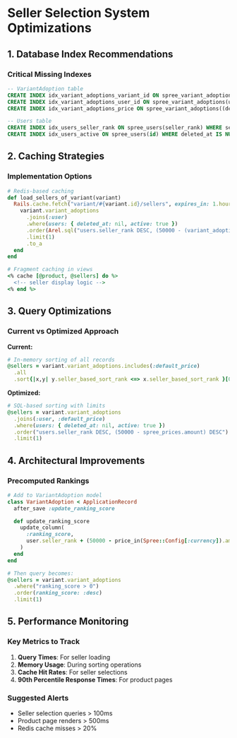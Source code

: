 # Seller Selection System Optimizations

## 1. Database Index Recommendations

### Critical Missing Indexes
```sql
-- VariantAdoption table
CREATE INDEX idx_variant_adoptions_variant_id ON spree_variant_adoptions(variant_id);
CREATE INDEX idx_variant_adoptions_user_id ON spree_variant_adoptions(user_id);
CREATE INDEX idx_variant_adoptions_price ON spree_variant_adoptions((default_price->>'amount'));

-- Users table  
CREATE INDEX idx_users_seller_rank ON spree_users(seller_rank) WHERE seller_rank IS NOT NULL;
CREATE INDEX idx_users_active ON spree_users(id) WHERE deleted_at IS NULL AND active = true;
```

## 2. Caching Strategies

### Implementation Options
```ruby
# Redis-based caching
def load_sellers_of_variant(variant)
  Rails.cache.fetch("variant/#{variant.id}/sellers", expires_in: 1.hour) do
    variant.variant_adoptions
      .joins(:user)
      .where(users: { deleted_at: nil, active: true })
      .order(Arel.sql("users.seller_rank DESC, (50000 - (variant_adoptions.default_price->>'amount')::numeric) DESC"))
      .limit(1)
      .to_a
  end
end

# Fragment caching in views
<% cache [@product, @sellers] do %>
  <!-- seller display logic -->  
<% end %>
```

## 3. Query Optimizations

### Current vs Optimized Approach

**Current:**
```ruby
# In-memory sorting of all records
@sellers = variant.variant_adoptions.includes(:default_price)
  .all
  .sort{|x,y| y.seller_based_sort_rank <=> x.seller_based_sort_rank }[0,1]
```

**Optimized:**
```ruby
# SQL-based sorting with limits
@sellers = variant.variant_adoptions
  .joins(:user, :default_price)
  .where(users: { deleted_at: nil, active: true })
  .order("users.seller_rank DESC, (50000 - spree_prices.amount) DESC")
  .limit(1)
```

## 4. Architectural Improvements

### Precomputed Rankings
```ruby
# Add to VariantAdoption model
class VariantAdoption < ApplicationRecord
  after_save :update_ranking_score

  def update_ranking_score
    update_column(
      :ranking_score, 
      user.seller_rank + (50000 - price_in(Spree::Config[:currency]).amount)
    )
  end
end

# Then query becomes:
@sellers = variant.variant_adoptions
  .where("ranking_score > 0")
  .order(ranking_score: :desc)
  .limit(1)
```

## 5. Performance Monitoring

### Key Metrics to Track
1. **Query Times**: For seller loading
2. **Memory Usage**: During sorting operations  
3. **Cache Hit Rates**: For seller selections
4. **90th Percentile Response Times**: For product pages

### Suggested Alerts
- Seller selection queries > 100ms
- Product page renders > 500ms
- Redis cache misses > 20%
